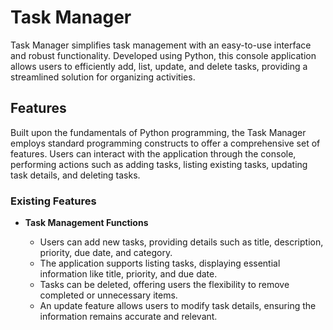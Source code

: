# Task Manager

Task Manager simplifies task management with an easy-to-use interface and robust functionality. Developed using Python, this console application allows users to efficiently add, list, update, and delete tasks, providing a streamlined solution for organizing activities.

## Features

Built upon the fundamentals of Python programming, the Task Manager employs standard programming constructs to offer a comprehensive set of features. Users can interact with the application through the console, performing actions such as adding tasks, listing existing tasks, updating task details, and deleting tasks.

### Existing Features

- __Task Management Functions__

  - Users can add new tasks, providing details such as title, description, priority, due date, and category.
  - The application supports listing tasks, displaying essential information like title, priority, and due date.
  - Tasks can be deleted, offering users the flexibility to remove completed or unnecessary items.
  - An update feature allows users to modify task details, ensuring the information remains accurate and relevant.
